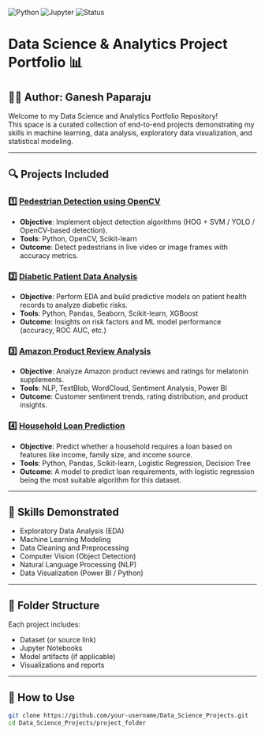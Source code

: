 ![Python](https://img.shields.io/badge/Python-3.8-blue)
![Jupyter](https://img.shields.io/badge/Notebook-Jupyter-orange)
![Status](https://img.shields.io/badge/Portfolio-Complete-brightgreen)

# Data Science & Analytics Project Portfolio 📊

## 👨‍💻 Author: Ganesh Paparaju

Welcome to my Data Science and Analytics Portfolio Repository!  
This space is a curated collection of end-to-end projects demonstrating my skills in machine learning, data analysis, exploratory data visualization, and statistical modeling.

---

## 🔍 Projects Included

### 1️⃣ [Pedestrian Detection using OpenCV](./pedestrian_detection/)
- **Objective**: Implement object detection algorithms (HOG + SVM / YOLO / OpenCV-based detection).
- **Tools**: Python, OpenCV, Scikit-learn
- **Outcome**: Detect pedestrians in live video or image frames with accuracy metrics.

### 2️⃣ [Diabetic Patient Data Analysis](./diabetic_analysis_project/)
- **Objective**: Perform EDA and build predictive models on patient health records to analyze diabetic risks.
- **Tools**: Python, Pandas, Seaborn, Scikit-learn, XGBoost
- **Outcome**: Insights on risk factors and ML model performance (accuracy, ROC AUC, etc.)

### 3️⃣ [Amazon Product Review Analysis](./amazon_review_analysis/)
- **Objective**: Analyze Amazon product reviews and ratings for melatonin supplements.
- **Tools**: NLP, TextBlob, WordCloud, Sentiment Analysis, Power BI
- **Outcome**: Customer sentiment trends, rating distribution, and product insights.

### 4️⃣ [Household Loan Prediction](./household_loan_prediction/)
- **Objective**: Predict whether a household requires a loan based on features like income, family size, and income source.
- **Tools**: Python, Pandas, Scikit-learn, Logistic Regression, Decision Tree
- **Outcome**: A model to predict loan requirements, with logistic regression being the most suitable algorithm for this dataset.

---

## 🧠 Skills Demonstrated
- Exploratory Data Analysis (EDA)
- Machine Learning Modeling
- Data Cleaning and Preprocessing
- Computer Vision (Object Detection)
- Natural Language Processing (NLP)
- Data Visualization (Power BI / Python)

---

## 📂 Folder Structure
Each project includes:
- Dataset (or source link)
- Jupyter Notebooks
- Model artifacts (if applicable)
- Visualizations and reports

---

## 🚀 How to Use
```bash
git clone https://github.com/your-username/Data_Science_Projects.git
cd Data_Science_Projects/project_folder
